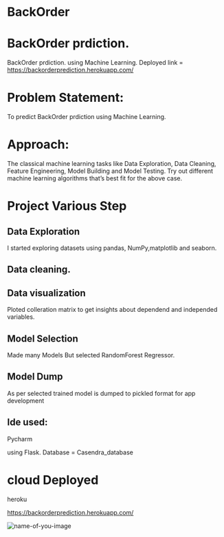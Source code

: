 # BackOrder
# BackOrder prdiction.
BackOrder prdiction. using Machine Learning.
Deployed link = https://backorderprediction.herokuapp.com/

# Problem Statement:
To predict BackOrder prdiction using Machine Learning.

# Approach:
The classical machine learning tasks like Data Exploration, Data Cleaning,
Feature Engineering, Model Building and Model Testing. Try out different machine
learning algorithms that’s best fit for the above case.

# Project Various Step
## Data Exploration
I started exploring datasets using pandas, NumPy,matplotlib and seaborn.

## Data cleaning.

## Data visualization
Ploted colleration matrix to get insights about dependend and independed variables.

## Model Selection 
Made many Models
But selected RandomForest Regressor.

## Model Dump
As per selected trained model is dumped to pickled format for app development

## Ide used:
Pycharm

using Flask.
Database = Casendra_database

# cloud Deployed 
heroku 

https://backorderprediction.herokuapp.com/

![name-of-you-image](https://github.com/KiranGangadhar01/BackOrder/blob/master/Screenshot%20(36).png)
